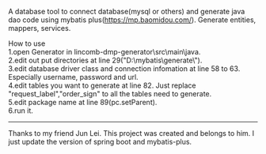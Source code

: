 A database tool to connect database(mysql or others) and generate java dao code using mybatis plus(https://mp.baomidou.com/).
Generate entities, mappers, services.

How to use<br>
1.open Generator in lincomb-dmp-generator\src\main\java.<br>
2.edit out put directories at line 29("D:\\mybatis\\generate\\").<br>
3.edit database driver class and connection infomation at line 58 to 63. Especially username, password and url.<br>
4.edit tables you want to generate at line 82. Just replace "request_label","order_sign" to all the tables need to generate.<br>
5.edit package name at line 89(pc.setParent).<br>
6.run it.<br>


******

Thanks to my friend Jun Lei. This project was created and belongs to him. I just update the version of spring boot and mybatis-plus.